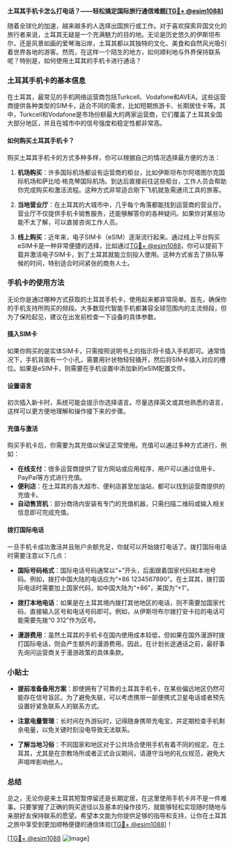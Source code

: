 **土耳其手机卡怎么打电话？——轻松搞定国际旅行通信难题[[TG💪+ @esim1088](https://t.me/s/esim1088)]**

随着全球化的加速，越来越多的人选择出国旅行或工作。对于喜欢探索异国文化的旅行者来说，土耳其无疑是一个充满魅力的目的地。无论是历史悠久的伊斯坦布尔，还是风景如画的爱琴海沿岸，土耳其都以其独特的文化、美食和自然风光吸引着世界各地的游客。然而，在这样一个陌生的地方，如何顺利地与外界保持联系呢？特别是，如何使用土耳其的手机卡进行通话？

### 土耳其手机卡的基本信息

在土耳其，最常见的手机网络运营商包括Turkcell、Vodafone和AVEA。这些运营商提供各种类型的SIM卡，适合不同的需求，比如短期旅游卡、长期居住卡等。其中，Turkcell和Vodafone是市场份额最大的两家运营商，它们覆盖了土耳其全国大部分地区，并且在城市中的信号强度和稳定性都非常高。

#### 如何购买土耳其手机卡？

购买土耳其手机卡的方式多种多样，你可以根据自己的情况选择最方便的方法：

1. **机场购买**：许多国际机场都设有运营商的柜台，比如伊斯坦布尔阿塔图尔克国际机场和萨比哈·格克琴国际机场。到达后直接前往这些柜台，工作人员会帮助你完成购买和激活流程。这种方式非常适合刚下飞机就急需通讯工具的旅客。

2. **当地营业厅**：在土耳其的大城市中，几乎每个角落都能找到运营商的营业厅。营业厅不仅提供手机卡销售服务，还能够解答你的各种疑问。如果你对某些功能不太了解，可以直接咨询工作人员。

3. **线上购买**：近年来，电子SIM卡（eSIM）逐渐流行起来。通过线上平台购买eSIM卡是一种非常便捷的选择，比如通过[TG💪+ @esim1088](https://t.me/s/esim1088)，你可以提前下载并激活电子SIM卡，到了土耳其就能立刻投入使用。这种方式省去了排队等候的时间，特别适合时间紧张的商务人士。

### 手机卡的使用方法

无论你是通过哪种方式获取的土耳其手机卡，使用起来都非常简单。首先，确保你的手机支持所购买的频段。大多数现代智能手机都兼容全球范围内的主流频段，但为了保险起见，建议在出发前检查一下设备的具体参数。

#### 插入SIM卡

如果你购买的是实体SIM卡，只需按照说明书上的指示将卡插入手机即可。通常情况下，手机背面有一个小孔，需要用针状物轻轻捅开，然后将SIM卡插入对应的槽位。如果是eSIM卡，则需要在手机设置中添加新的eSIM配置文件。

#### 设置语言

初次插入新卡时，系统可能会提示你选择语言。尽量选择英文或其他熟悉的语言，这样可以更方便地理解和操作接下来的步骤。

#### 充值与激活

购买手机卡后，你需要为其充值以保证正常使用。充值可以通过多种方式进行，例如：

- **在线支付**：很多运营商提供了官方网站或应用程序，用户可以通过信用卡、PayPal等方式进行充值。
- **便利店**：在土耳其的各大超市、便利店甚至加油站，都可以找到运营商提供的充值卡。
- **自动售货机**：部分商场内安装有专门的充值机器，只需扫描二维码或输入相关信息即可完成充值。

#### 拨打国际电话

一旦手机卡成功激活并且账户余额充足，你就可以开始拨打电话了。拨打国际电话时需要注意以下几点：

- **国际号码格式**：国际电话号码通常以“+”开头，后面跟着国家代码和本地号码。例如，拨打中国大陆的电话应为“+86 1234567890”。在土耳其，拨打国际电话时需要加上国家代码，如中国大陆为“+86”，美国为“+1”。

- **拨打本地电话**：如果是在土耳其境内拨打其他地区的电话，则不需要加国家代码，直接输入区号和电话号码即可。例如，从伊斯坦布尔拨打安卡拉的电话可能需要先拨“0 312”作为区号。

- **漫游费用**：虽然土耳其的手机卡在国内使用成本较低，但如果在国外漫游时拨打国际电话，则会产生额外的漫游费用。因此，在计划长途通话之前，最好事先询问运营商关于漫游政策的具体条款。

### 小贴士

- **提前准备备用方案**：即使拥有了可靠的土耳其手机卡，在某些偏远地区仍然可能存在信号盲区。为了避免失联，可以考虑携带一部便携式卫星电话或者预先设置好紧急联系人的联系方式。
  
- **注意电量管理**：长时间在外游玩时，记得随身携带充电宝，并定期检查手机剩余电量，以免关键时刻没电导致无法联系。

- **了解当地习俗**：不同国家和地区对于公共场合使用手机有着不同的规定。在土耳其，尤其是在宗教场所或者正式会议期间，请遵守当地的礼仪规范，避免大声喧哗影响他人。

### 总结

总之，无论你是来土耳其短暂停留还是长期定居，在这里使用手机卡并不是一件难事。只要掌握了正确的购买途径以及基本的操作技巧，就能够轻松实现随时随地与亲朋好友保持联系的愿望。希望本文能为你提供足够的指导和支持，让你在土耳其之旅中享受到更加顺畅便捷的通信体验[[TG💪+ @esim1088](https://t.me/s/esim1088)]！

[[TG💪+ @esim1088](https://t.me/s/esim1088) ![Image](https://i.postimg.cc/4NQfJmqS/Snipaste-2025-05-13-00-14-12.png)]